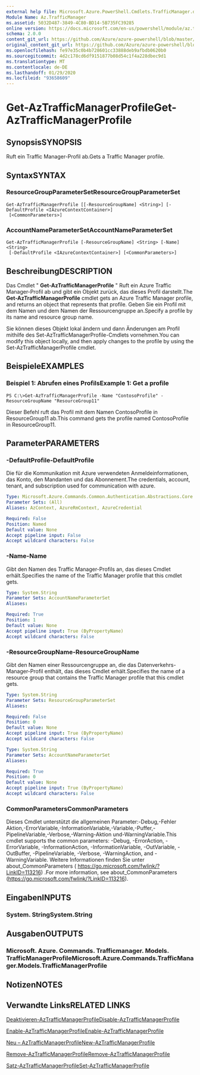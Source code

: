 ```yaml
---
external help file: Microsoft.Azure.PowerShell.Cmdlets.TrafficManager.dll-Help.xml
Module Name: Az.TrafficManager
ms.assetid: 5032D487-3849-4C80-BD14-5B735FC39285
online version: https://docs.microsoft.com/en-us/powershell/module/az.trafficmanager/get-aztrafficmanagerprofile
schema: 2.0.0
content_git_url: https://github.com/Azure/azure-powershell/blob/master/src/TrafficManager/TrafficManager/help/Get-AzTrafficManagerProfile.md
original_content_git_url: https://github.com/Azure/azure-powershell/blob/master/src/TrafficManager/TrafficManager/help/Get-AzTrafficManagerProfile.md
ms.openlocfilehash: fe97e35c0b4b728601cc33888deb9afbdb0620b0
ms.sourcegitcommit: 4d2c178cd6df9151877b08d54c1f4a228dbec9d1
ms.translationtype: MT
ms.contentlocale: de-DE
ms.lasthandoff: 01/29/2020
ms.locfileid: "93658609"
---
```

# <span data-ttu-id="3d34f-101">Get-AzTrafficManagerProfile</span><span class="sxs-lookup"><span data-stu-id="3d34f-101">Get-AzTrafficManagerProfile</span></span>

## <span data-ttu-id="3d34f-102">Synopsis</span><span class="sxs-lookup"><span data-stu-id="3d34f-102">SYNOPSIS</span></span>
<span data-ttu-id="3d34f-103">Ruft ein Traffic Manager-Profil ab.</span><span class="sxs-lookup"><span data-stu-id="3d34f-103">Gets a Traffic Manager profile.</span></span>

## <span data-ttu-id="3d34f-104">Syntax</span><span class="sxs-lookup"><span data-stu-id="3d34f-104">SYNTAX</span></span>

### <span data-ttu-id="3d34f-105">ResourceGroupParameterSet</span><span class="sxs-lookup"><span data-stu-id="3d34f-105">ResourceGroupParameterSet</span></span>
```
Get-AzTrafficManagerProfile [[-ResourceGroupName] <String>] [-DefaultProfile <IAzureContextContainer>]
 [<CommonParameters>]
```

### <span data-ttu-id="3d34f-106">AccountNameParameterSet</span><span class="sxs-lookup"><span data-stu-id="3d34f-106">AccountNameParameterSet</span></span>
```
Get-AzTrafficManagerProfile [-ResourceGroupName] <String> [-Name] <String>
 [-DefaultProfile <IAzureContextContainer>] [<CommonParameters>]
```

## <span data-ttu-id="3d34f-107">Beschreibung</span><span class="sxs-lookup"><span data-stu-id="3d34f-107">DESCRIPTION</span></span>
<span data-ttu-id="3d34f-108">Das Cmdlet " **Get-AzTrafficManagerProfile** " Ruft ein Azure Traffic Manager-Profil ab und gibt ein Objekt zurück, das dieses Profil darstellt.</span><span class="sxs-lookup"><span data-stu-id="3d34f-108">The **Get-AzTrafficManagerProfile** cmdlet gets an Azure Traffic Manager profile, and returns an object that represents that profile.</span></span>
<span data-ttu-id="3d34f-109">Geben Sie ein Profil mit dem Namen und dem Namen der Ressourcengruppe an.</span><span class="sxs-lookup"><span data-stu-id="3d34f-109">Specify a profile by its name and resource group name.</span></span>

<span data-ttu-id="3d34f-110">Sie können dieses Objekt lokal ändern und dann Änderungen am Profil mithilfe des Set-AzTrafficManagerProfile-Cmdlets vornehmen.</span><span class="sxs-lookup"><span data-stu-id="3d34f-110">You can modify this object locally, and then apply changes to the profile by using the Set-AzTrafficManagerProfile cmdlet.</span></span>

## <span data-ttu-id="3d34f-111">Beispiele</span><span class="sxs-lookup"><span data-stu-id="3d34f-111">EXAMPLES</span></span>

### <span data-ttu-id="3d34f-112">Beispiel 1: Abrufen eines Profils</span><span class="sxs-lookup"><span data-stu-id="3d34f-112">Example 1: Get a profile</span></span>
```
PS C:\>Get-AzTrafficManagerProfile -Name "ContosoProfile" -ResourceGroupName "ResourceGroup11"
```

<span data-ttu-id="3d34f-113">Dieser Befehl ruft das Profil mit dem Namen ContosoProfile in ResourceGroup11 ab.</span><span class="sxs-lookup"><span data-stu-id="3d34f-113">This command gets the profile named ContosoProfile in ResourceGroup11.</span></span>

## <span data-ttu-id="3d34f-114">Parameter</span><span class="sxs-lookup"><span data-stu-id="3d34f-114">PARAMETERS</span></span>

### <span data-ttu-id="3d34f-115">-DefaultProfile</span><span class="sxs-lookup"><span data-stu-id="3d34f-115">-DefaultProfile</span></span>
<span data-ttu-id="3d34f-116">Die für die Kommunikation mit Azure verwendeten Anmeldeinformationen, das Konto, den Mandanten und das Abonnement.</span><span class="sxs-lookup"><span data-stu-id="3d34f-116">The credentials, account, tenant, and subscription used for communication with azure.</span></span>

```yaml
Type: Microsoft.Azure.Commands.Common.Authentication.Abstractions.Core.IAzureContextContainer
Parameter Sets: (All)
Aliases: AzContext, AzureRmContext, AzureCredential

Required: False
Position: Named
Default value: None
Accept pipeline input: False
Accept wildcard characters: False
```

### <span data-ttu-id="3d34f-117">-Name</span><span class="sxs-lookup"><span data-stu-id="3d34f-117">-Name</span></span>
<span data-ttu-id="3d34f-118">Gibt den Namen des Traffic Manager-Profils an, das dieses Cmdlet erhält.</span><span class="sxs-lookup"><span data-stu-id="3d34f-118">Specifies the name of the Traffic Manager profile that this cmdlet gets.</span></span>

```yaml
Type: System.String
Parameter Sets: AccountNameParameterSet
Aliases:

Required: True
Position: 1
Default value: None
Accept pipeline input: True (ByPropertyName)
Accept wildcard characters: False
```

### <span data-ttu-id="3d34f-119">-ResourceGroupName</span><span class="sxs-lookup"><span data-stu-id="3d34f-119">-ResourceGroupName</span></span>
<span data-ttu-id="3d34f-120">Gibt den Namen einer Ressourcengruppe an, die das Datenverkehrs-Manager-Profil enthält, das dieses Cmdlet erhält.</span><span class="sxs-lookup"><span data-stu-id="3d34f-120">Specifies the name of a resource group that contains the Traffic Manager profile that this cmdlet gets.</span></span>

```yaml
Type: System.String
Parameter Sets: ResourceGroupParameterSet
Aliases:

Required: False
Position: 0
Default value: None
Accept pipeline input: True (ByPropertyName)
Accept wildcard characters: False
```

```yaml
Type: System.String
Parameter Sets: AccountNameParameterSet
Aliases:

Required: True
Position: 0
Default value: None
Accept pipeline input: True (ByPropertyName)
Accept wildcard characters: False
```

### <span data-ttu-id="3d34f-121">CommonParameters</span><span class="sxs-lookup"><span data-stu-id="3d34f-121">CommonParameters</span></span>
<span data-ttu-id="3d34f-122">Dieses Cmdlet unterstützt die allgemeinen Parameter:-Debug,-Fehler Aktion,-ErrorVariable,-InformationVariable,-Variable,-Puffer,-PipelineVariable,-Verbose,-Warning-Aktion und-WarningVariable.</span><span class="sxs-lookup"><span data-stu-id="3d34f-122">This cmdlet supports the common parameters: -Debug, -ErrorAction, -ErrorVariable, -InformationAction, -InformationVariable, -OutVariable, -OutBuffer, -PipelineVariable, -Verbose, -WarningAction, and -WarningVariable.</span></span> <span data-ttu-id="3d34f-123">Weitere Informationen finden Sie unter about_CommonParameters ( https://go.microsoft.com/fwlink/?LinkID=113216) .</span><span class="sxs-lookup"><span data-stu-id="3d34f-123">For more information, see about_CommonParameters (https://go.microsoft.com/fwlink/?LinkID=113216).</span></span>

## <span data-ttu-id="3d34f-124">Eingaben</span><span class="sxs-lookup"><span data-stu-id="3d34f-124">INPUTS</span></span>

### <span data-ttu-id="3d34f-125">System. String</span><span class="sxs-lookup"><span data-stu-id="3d34f-125">System.String</span></span>

## <span data-ttu-id="3d34f-126">Ausgaben</span><span class="sxs-lookup"><span data-stu-id="3d34f-126">OUTPUTS</span></span>

### <span data-ttu-id="3d34f-127">Microsoft. Azure. Commands. Trafficmanager. Models. TrafficManagerProfile</span><span class="sxs-lookup"><span data-stu-id="3d34f-127">Microsoft.Azure.Commands.TrafficManager.Models.TrafficManagerProfile</span></span>

## <span data-ttu-id="3d34f-128">Notizen</span><span class="sxs-lookup"><span data-stu-id="3d34f-128">NOTES</span></span>

## <span data-ttu-id="3d34f-129">Verwandte Links</span><span class="sxs-lookup"><span data-stu-id="3d34f-129">RELATED LINKS</span></span>

[<span data-ttu-id="3d34f-130">Deaktivieren-AzTrafficManagerProfile</span><span class="sxs-lookup"><span data-stu-id="3d34f-130">Disable-AzTrafficManagerProfile</span></span>](./Disable-AzTrafficManagerProfile.md)

[<span data-ttu-id="3d34f-131">Enable-AzTrafficManagerProfile</span><span class="sxs-lookup"><span data-stu-id="3d34f-131">Enable-AzTrafficManagerProfile</span></span>](./Enable-AzTrafficManagerProfile.md)

[<span data-ttu-id="3d34f-132">Neu – AzTrafficManagerProfile</span><span class="sxs-lookup"><span data-stu-id="3d34f-132">New-AzTrafficManagerProfile</span></span>](./New-AzTrafficManagerProfile.md)

[<span data-ttu-id="3d34f-133">Remove-AzTrafficManagerProfile</span><span class="sxs-lookup"><span data-stu-id="3d34f-133">Remove-AzTrafficManagerProfile</span></span>](./Remove-AzTrafficManagerProfile.md)

[<span data-ttu-id="3d34f-134">Satz-AzTrafficManagerProfile</span><span class="sxs-lookup"><span data-stu-id="3d34f-134">Set-AzTrafficManagerProfile</span></span>](./Set-AzTrafficManagerProfile.md)


